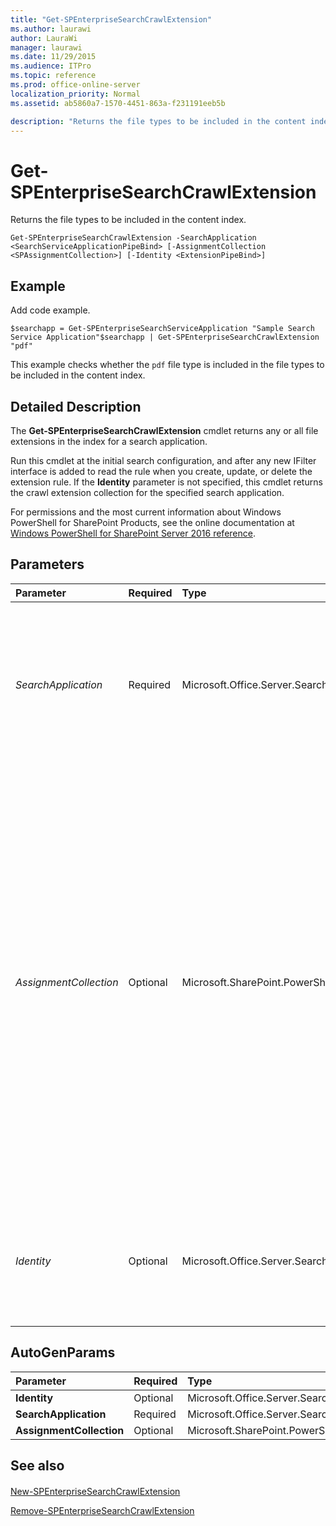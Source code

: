 ```yaml
---
title: "Get-SPEnterpriseSearchCrawlExtension"
ms.author: laurawi
author: LauraWi
manager: laurawi
ms.date: 11/29/2015
ms.audience: ITPro
ms.topic: reference
ms.prod: office-online-server
localization_priority: Normal
ms.assetid: ab5860a7-1570-4451-863a-f231191eeb5b

description: "Returns the file types to be included in the content index."
---
```


# Get-SPEnterpriseSearchCrawlExtension

Returns the file types to be included in the content index.
  
```
Get-SPEnterpriseSearchCrawlExtension -SearchApplication <SearchServiceApplicationPipeBind> [-AssignmentCollection <SPAssignmentCollection>] [-Identity <ExtensionPipeBind>]

```

## Example

Add code example. 
  
```
$searchapp = Get-SPEnterpriseSearchServiceApplication "Sample Search Service Application"$searchapp | Get-SPEnterpriseSearchCrawlExtension "pdf"
```

This example checks whether the  `pdf` file type is included in the file types to be included in the content index. 
  
## Detailed Description

The **Get-SPEnterpriseSearchCrawlExtension** cmdlet returns any or all file extensions in the index for a search application. 
  
Run this cmdlet at the initial search configuration, and after any new IFilter interface is added to read the rule when you create, update, or delete the extension rule. If the **Identity** parameter is not specified, this cmdlet returns the crawl extension collection for the specified search application. 
  
For permissions and the most current information about Windows PowerShell for SharePoint Products, see the online documentation at [Windows PowerShell for SharePoint Server 2016 reference](https://go.microsoft.com/fwlink/p/?LinkId=671715). 
  
## Parameters

|**Parameter**|**Required**|**Type**|**Description**|
|:-----|:-----|:-----|:-----|
| _SearchApplication_ <br/> |Required  <br/> |Microsoft.Office.Server.Search.Cmdlet.SearchServiceApplicationPipeBind  <br/> |Specifies the search application that contains the extension collection.  <br/> The type must be a valid GUID, in the form 12345678-90ab-cdef-1234-567890bcdefgh; a valid search application name (for example, SearchApp1); or an instance of a valid **SearchServiceApplication** object.  <br/> |
| _AssignmentCollection_ <br/> |Optional  <br/> |Microsoft.SharePoint.PowerShell.SPAssignmentCollection  <br/> |Manages objects for the purpose of proper disposal. Use of objects, such as **SPWeb** or **SPSite**, can use large amounts of memory and use of these objects in Windows PowerShell scripts requires proper memory management. Using the **SPAssignment** object, you can assign objects to a variable and dispose of the objects after they are needed to free up memory. When **SPWeb**, **SPSite**, or **SPSiteAdministration** objects are used, the objects are automatically disposed of if an assignment collection or the **Global** parameter is not used.  <br/> > [!NOTE]> When the **Global** parameter is used, all objects are contained in the global store. If objects are not immediately used, or disposed of by using the **Stop-SPAssignment** command, an out-of-memory scenario can occur.           |
| _Identity_ <br/> |Optional  <br/> |Microsoft.Office.Server.Search.Cmdlet.ExtensionPipeBind  <br/> |Specifies the file name extension to get.  <br/> The type must be a valid GUID, in the form 12345678-90ab-cdef-1234-567890bcdefgh; a valid file name extension (for example, .xml); or an instance of a valid **CrawlExtension** object.  <br/> |
   
## AutoGenParams

|**Parameter**|**Required**|**Type**|**Description**|
|:-----|:-----|:-----|:-----|
|**Identity** <br/> |Optional  <br/> |Microsoft.Office.Server.Search.Cmdlet.ExtensionPipeBind  <br/> ||
|**SearchApplication** <br/> |Required  <br/> |Microsoft.Office.Server.Search.Cmdlet.SearchServiceApplicationPipeBind  <br/> ||
|**AssignmentCollection** <br/> |Optional  <br/> |Microsoft.SharePoint.PowerShell.SPAssignmentCollection  <br/> ||
   
## See also

#### 

[New-SPEnterpriseSearchCrawlExtension](new-spenterprisesearchcrawlextension.md)
  
[Remove-SPEnterpriseSearchCrawlExtension](remove-spenterprisesearchcrawlextension.md)

